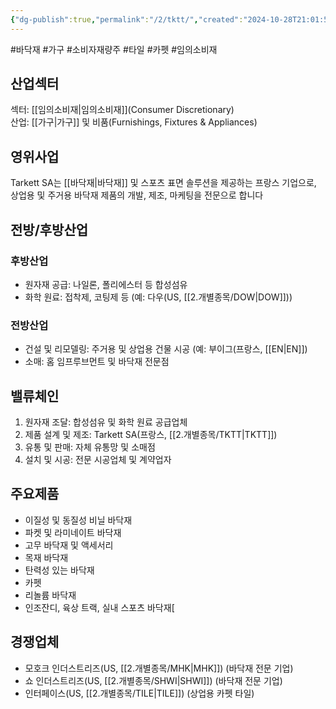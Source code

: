 ```yaml
---
{"dg-publish":true,"permalink":"/2/tktt/","created":"2024-10-28T21:01:57.180+09:00","updated":"2025-06-03T20:06:01.645+09:00"}
---
```


#바닥재 #가구 #소비자재량주 #타일 #카펫 #임의소비재

## 산업섹터

섹터: [[임의소비재\|임의소비재]](Consumer Discretionary)  
산업: [[가구\|가구]] 및 비품(Furnishings, Fixtures & Appliances)

## 영위사업

Tarkett SA는 [[바닥재\|바닥재]] 및 스포츠 표면 솔루션을 제공하는 프랑스 기업으로, 상업용 및 주거용 바닥재 제품의 개발, 제조, 마케팅을 전문으로 합니다

## 전방/후방산업

### 후방산업

- 원자재 공급: 나일론, 폴리에스터 등 합성섬유
- 화학 원료: 접착제, 코팅제 등 (예: 다우(US, [[2.개별종목/DOW\|DOW]]))

### 전방산업

- 건설 및 리모델링: 주거용 및 상업용 건물 시공 (예: 부이그(프랑스, [[EN\|EN]])
- 소매: 홈 임프루브먼트 및 바닥재 전문점

## 밸류체인

1. 원자재 조달: 합성섬유 및 화학 원료 공급업체
2. 제품 설계 및 제조: Tarkett SA(프랑스, [[2.개별종목/TKTT\|TKTT]])
3. 유통 및 판매: 자체 유통망 및 소매점
4. 설치 및 시공: 전문 시공업체 및 계약업자

## 주요제품

- 이질성 및 동질성 비닐 바닥재
- 파켓 및 라미네이트 바닥재
- 고무 바닥재 및 액세서리
- 목재 바닥재
- 탄력성 있는 바닥재
- 카펫
- 리놀륨 바닥재
- 인조잔디, 육상 트랙, 실내 스포츠 바닥재[


## 경쟁업체

- 모호크 인더스트리즈(US, [[2.개별종목/MHK\|MHK]]) (바닥재 전문 기업)
- 쇼 인더스트리즈(US, [[2.개별종목/SHWI\|SHWI]]) (바닥재 전문 기업)
- 인터페이스(US, [[2.개별종목/TILE\|TILE]]) (상업용 카펫 타일)
